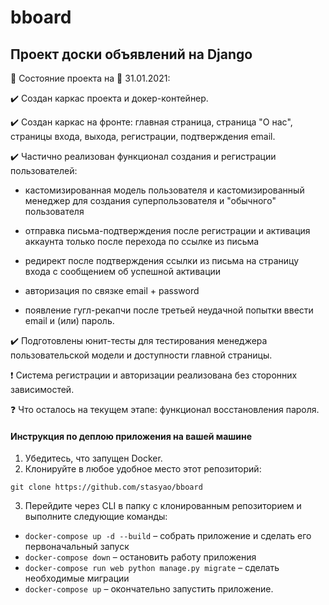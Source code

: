 # bboard
## Проект доски объявлений на Django

:sunrise_over_mountains: Состояние проекта на :date: 31.01.2021: 

:heavy_check_mark: Создан каркас проекта и докер-контейнер. 

:heavy_check_mark: Создан каркас на фронте: главная страница, страница "О нас", страницы входа, выхода, регистрации, подтверждения email.


:heavy_check_mark: Частично реализован функционал создания и регистрации пользователей: 

  + кастомизированная модель пользователя и кастомизированный менеджер для создания суперпользователя и "обычного" пользователя 

  + отправка письма-подтверждения после регистрации и активация аккаунта только после перехода по ссылке из письма 

  + редирект после подтверждения ссылки из письма на страницу входа с сообщением об успешной активации 

  + авторизация по связке email + password 

  + появление гугл-рекапчи после третьей неудачной попытки ввести email и (или) пароль. 

:heavy_check_mark: Подготовлены юнит-тесты для тестирования менеджера пользовательской модели и доступности главной страницы.

  :heavy_exclamation_mark: Система регистрации и авторизации реализована без сторонних зависимостей. 

:question: Что осталось на текущем этапе: функционал восстановления пароля.

#### Инструкция по деплою приложения на вашей машине

1. Убедитесь, что запущен Docker.
2. Клонируйте в любое удобное место этот репозиторий:

`git clone https://github.com/stasyao/bboard`

3. Перейдите через CLI в папку с клонированным репозиторием и выполните следующие команды:
- `docker-compose up -d --build` &ndash; собрать приложение и сделать его первоначальный запуск
- `docker-compose down` &ndash; остановить работу приложения
- `docker-compose run web python manage.py migrate` &ndash; сделать необходимые миграции
- `docker-compose up` &ndash; окончательно запустить приложение.
